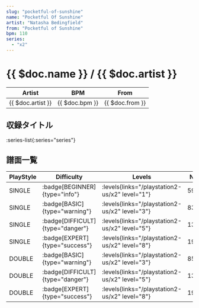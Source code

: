 ```yaml
---
slug: "pocketful-of-sunshine"
name: "Pocketful Of Sunshine"
artist: "Natasha Bedingfield"
from: "Pocketful of Sunshine"
bpm: 110
series:
  - "x2"
---
```


# {{ $doc.name }} / {{ $doc.artist }}

|Artist|BPM|From|
|------|---|----|
|{{ $doc.artist }}|{{ $doc.bpm }}|{{ $doc.from }}|

## 収録タイトル

:series-list{:series="series"}

## 譜面一覧

|PlayStyle|Difficulty|Levels|Notes|Movie|
|---------|----------|------|-----|-----|
|SINGLE| :badge[BEGINNER]{type="info"}|<div class="field is-grouped is-grouped-multiline"> :levels{links="/playstation2-us/x2" level="1"}</div>|59/0||
|SINGLE| :badge[BASIC]{type="warning"}|<div class="field is-grouped is-grouped-multiline"> :levels{links="/playstation2-us/x2" level="3"}</div>|83/27||
|SINGLE| :badge[DIFFICULT]{type="danger"}|<div class="field is-grouped is-grouped-multiline"> :levels{links="/playstation2-us/x2" level="5"}</div>|130/36||
|SINGLE| :badge[EXPERT]{type="success"}|<div class="field is-grouped is-grouped-multiline"> :levels{links="/playstation2-us/x2" level="8"}</div>|195/36||
|DOUBLE| :badge[BASIC]{type="warning"}|<div class="field is-grouped is-grouped-multiline"> :levels{links="/playstation2-us/x2" level="3"}</div>|85/30||
|DOUBLE| :badge[DIFFICULT]{type="danger"}|<div class="field is-grouped is-grouped-multiline"> :levels{links="/playstation2-us/x2" level="5"}</div>|131/36||
|DOUBLE| :badge[EXPERT]{type="success"}|<div class="field is-grouped is-grouped-multiline"> :levels{links="/playstation2-us/x2" level="8"}</div>|195/34||

